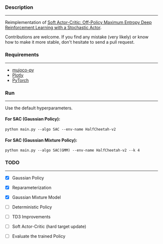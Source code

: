 ### Description
------------
Reimplementation of [Soft Actor-Critic: Off-Policy Maximum Entropy Deep Reinforcement
Learning with a Stochastic Actor](https://arxiv.org/pdf/1801.01290.pdf).

Contributions are welcome. If you find any mistake (very likely) or know how to make it more stable, don't hesitate to send a pull request.

### Requirements
------------

- [mujoco-py](https://github.com/openai/mujoco-py)
- [Plotly](https://plot.ly/)
- [PyTorch](http://pytorch.org/)

### Run
------------
Use the default hyperparameters.

#### For SAC (Gaussian Policy):

```
python main.py --algo SAC --env-name HalfCheetah-v2
```
#### For SAC (Gaussian Mixture Policy):

```
python main.py --algo SAC(GMM) --env-name HalfCheetah-v2 --k 4
```

### TODO
------------

- [x] Gaussian Policy
- [x] Reparameterization
- [x] Gaussian Mixture Model
- [ ] Deterministic Policy
- [ ] TD3 Improvements
- [ ] Soft Actor-Critic (hard target update)
- [ ] Evaluate the trained Policy

